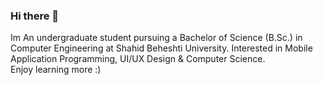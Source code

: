 ### Hi there 👋
Im An undergraduate student pursuing a Bachelor of Science (B.Sc.) in Computer Engineering at Shahid Beheshti University. Interested in Mobile Application Programming, UI/UX Design & Computer Science.
<br>
Enjoy learning more :)
<!--
**ambrz77/ambrz77** is a ✨ _special_ ✨ repository because its `README.md` (this file) appears on your GitHub profile.

Here are some ideas to get you started:

- 🔭 I’m currently working on ...
- 🌱 I’m currently learning ...
- 👯 I’m looking to collaborate on ...
- 🤔 I’m looking for help with ...
- 💬 Ask me about ...
- 📫 How to reach me: ...
- 😄 Pronouns: ...
- ⚡ Fun fact: ...
-->
